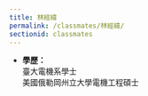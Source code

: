 ```yaml
---
title: 林經緯
permalink: /classmates/林經緯/
sectionid: classmates
---
```


- **學歷：**<br />
  臺大電機系學士<br />
  美國俄勒岡州立大學電機工程碩士

